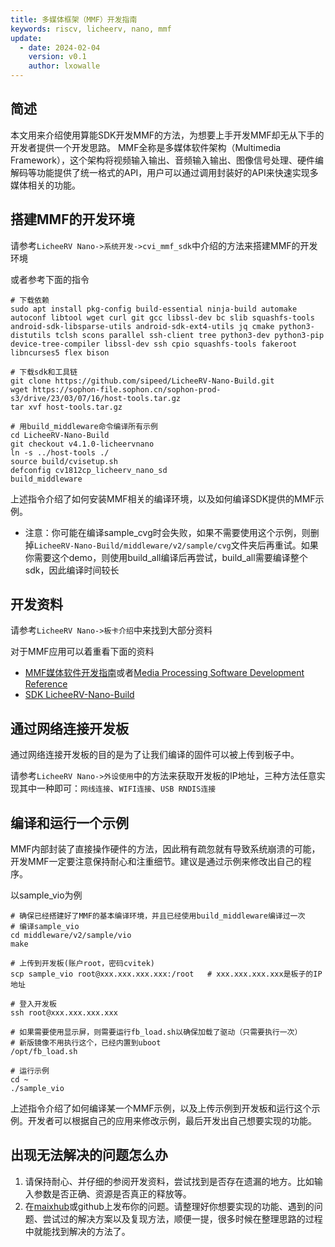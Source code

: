 ```yaml
---
title: 多媒体框架（MMF）开发指南
keywords: riscv, licheerv, nano, mmf
update:
  - date: 2024-02-04
    version: v0.1
    author: lxowalle
---
```


## 简述

本文用来介绍使用算能SDK开发MMF的方法，为想要上手开发MMF却无从下手的开发者提供一个开发思路。
MMF全称是多媒体软件架构（Multimedia Framework），这个架构将视频输入输出、音频输入输出、图像信号处理、硬件编解码等功能提供了统一格式的API，用户可以通过调用封装好的API来快速实现多媒体相关的功能。

## 搭建MMF的开发环境

请参考`LicheeRV Nano->系统开发->cvi_mmf_sdk`中介绍的方法来搭建MMF的开发环境

或者参考下面的指令

```shell
# 下载依赖
sudo apt install pkg-config build-essential ninja-build automake autoconf libtool wget curl git gcc libssl-dev bc slib squashfs-tools android-sdk-libsparse-utils android-sdk-ext4-utils jq cmake python3-distutils tclsh scons parallel ssh-client tree python3-dev python3-pip device-tree-compiler libssl-dev ssh cpio squashfs-tools fakeroot libncurses5 flex bison

# 下载sdk和工具链
git clone https://github.com/sipeed/LicheeRV-Nano-Build.git
wget https://sophon-file.sophon.cn/sophon-prod-s3/drive/23/03/07/16/host-tools.tar.gz
tar xvf host-tools.tar.gz

# 用build_middleware命令编译所有示例
cd LicheeRV-Nano-Build
git checkout v4.1.0-licheervnano
ln -s ../host-tools ./
source build/cvisetup.sh
defconfig cv1812cp_licheerv_nano_sd
build_middleware
```

上述指令介绍了如何安装MMF相关的编译环境，以及如何编译SDK提供的MMF示例。

- 注意：你可能在编译sample_cvg时会失败，如果不需要使用这个示例，则删掉`LicheeRV-Nano-Build/middleware/v2/sample/cvg`文件夹后再重试。如果你需要这个demo，则使用build_all编译后再尝试，build_all需要编译整个sdk，因此编译时间较长

## 开发资料

请参考`LicheeRV Nano->板卡介绍`中来找到大部分资料

对于MMF应用可以着重看下面的资料

- [MMF媒体软件开发指南](https://doc.sophgo.com/cvitek-develop-docs/master/docs_latest_release/CV180x_CV181x/zh/01.software/MPI/Media_Processing_Software_Development_Reference/build/html/index.html)或者[Media Processing Software Development Reference](https://doc.sophgo.com/cvitek-develop-docs/master/docs_latest_release/CV180x_CV181x/en/01.software/MPI/Media_Processing_Software_Development_Reference/build/html/index.html)
- [SDK LicheeRV-Nano-Build](https://github.com/sipeed/LicheeRV-Nano-Build)

## 通过网络连接开发板

通过网络连接开发板的目的是为了让我们编译的固件可以被上传到板子中。

请参考`LicheeRV Nano->外设使用`中的方法来获取开发板的IP地址，三种方法任意实现其中一种即可：`网线连接`、`WIFI连接`、`USB RNDIS连接`

## 编译和运行一个示例

MMF内部封装了直接操作硬件的方法，因此稍有疏忽就有导致系统崩溃的可能，开发MMF一定要注意保持耐心和注重细节。建议是通过示例来修改出自己的程序。

以sample_vio为例

```shell
# 确保已经搭建好了MMF的基本编译环境，并且已经使用build_middleware编译过一次
# 编译sample_vio
cd middleware/v2/sample/vio
make

# 上传到开发板(账户root，密码cvitek)
scp sample_vio root@xxx.xxx.xxx.xxx:/root	# xxx.xxx.xxx.xxx是板子的IP地址

# 登入开发板
ssh root@xxx.xxx.xxx.xxx

# 如果需要使用显示屏，则需要运行fb_load.sh以确保加载了驱动（只需要执行一次）
# 新版镜像不用执行这个，已经内置到uboot
/opt/fb_load.sh

# 运行示例
cd ~
./sample_vio
```

上述指令介绍了如何编译某一个MMF示例，以及上传示例到开发板和运行这个示例。开发者可以根据自己的应用来修改示例，最后开发出自己想要实现的功能。

## 出现无法解决的问题怎么办

1. 请保持耐心、并仔细的参阅开发资料，尝试找到是否存在遗漏的地方。比如输入参数是否正确、资源是否真正的释放等。
2. 在[maixhub](https://maixhub.com/discussion)或github上发布你的问题。请整理好你想要实现的功能、遇到的问题、尝试过的解决方案以及复现方法，顺便一提，很多时候在整理思路的过程中就能找到解决的方法了。

